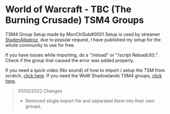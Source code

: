 # World of Warcraft - TBC (The Burning Crusade) TSM4 Groups

TSM4 Group Setup made by MonChiSub#0001
Setup is used by streamer [StudenAlbatroz](https://www.twitch.tv/studenalbatroz), due to popular request, I have published my setup for the whole community to use for free. 

If you have issues while importing, do a "/reload" or "/script ReloadUI();". Check if the group that caused the error was added properly.

If you need a quick video (No sound) of how to import / setup the TSM from scratch, [click here](https://youtu.be/-iwthyf1_o0).
If you need the WoW Shadowlands TSM4 groups, [click here](https://github.com/MonChiSub/Shadowlands-TSM_Group_Setup).

> 01/02/2022 Changes
> - Removed single export file and separated them into their own groups.
